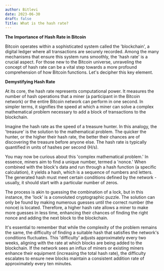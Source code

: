 ```yaml
---
author: Bitlevi
date: 2023-06-30
draft: false
Title: What is the hash rate?
---
```


**The Importance of Hash Rate in Bitcoin**

Bitcoin operates within a sophisticated system called the 'blockchain', a digital ledger where all transactions are securely recorded. Among the many mechanisms that ensure this system runs smoothly, the 'hash rate' is a crucial aspect. For those new to the Bitcoin universe, unraveling the concept of hash rate can be a vital step towards a more profound comprehension of how Bitcoin functions. Let's decipher this key element.

**Demystifying Hash Rate**

At its core, the hash rate represents computational power. It measures the number of hash operations that a miner (a participant in the Bitcoin network) or the entire Bitcoin network can perform in one second. In simpler terms, it signifies the speed at which a miner can solve a complex mathematical problem necessary to add a block of transactions to the blockchain.

Imagine the hash rate as the speed of a treasure hunter. In this analogy, the 'treasure' is the solution to the mathematical problem. The quicker the hunter, or the higher their hash rate, the better their chances are of discovering the treasure before anyone else. The hash rate is typically quantified in units of hashes per second (H/s).

You may now be curious about this 'complex mathematical problem.' In essence, miners aim to find a unique number, termed a 'nonce.' When combined with the block's data and run through a hash function (a specific calculation), it yields a hash, which is a sequence of numbers and letters. The generated hash must meet certain conditions defined by the network - usually, it should start with a particular number of zeros.

The process is akin to guessing the combination of a lock, but in this instance, the 'lock' is a convoluted cryptographic puzzle. The solution can only be found by making numerous guesses until the correct number (the nonce) is located. Therefore, a higher hash rate allows a miner to make more guesses in less time, enhancing their chances of finding the right nonce and adding the next block to the blockchain.

It's essential to remember that while the complexity of the problem remains the same, the difficulty of finding a suitable hash that satisfies the network's conditions fluctuates. This 'difficulty' adjusts approximately every two weeks, aligning with the rate at which blocks are being added to the blockchain. If the network sees an influx of miners or existing miners enhance their equipment (increasing the total hash rate), the difficulty escalates to ensure new blocks maintain a consistent addition rate of approximately every ten minutes.